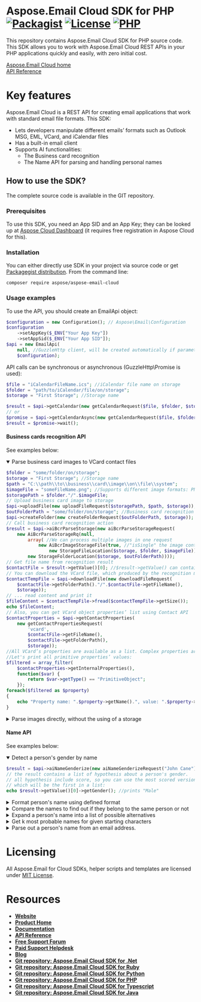 ﻿# Aspose.Email Cloud SDK for PHP [![Packagist](https://img.shields.io/packagist/v/aspose/aspose-email-cloud)](https://packagist.org/packages/aspose/aspose-email-cloud) [![License](https://img.shields.io/github/license/aspose-email-cloud/aspose-email-cloud-php)](https://packagist.org/packages/aspose/aspose-email-cloud) [![PHP](https://img.shields.io/packagist/php-v/aspose/aspose-email-cloud)](https://packagist.org/packages/aspose/aspose-email-cloud)
This repository contains Aspose.Email Cloud SDK for PHP source code. This SDK allows you to work with Aspose.Email Cloud REST APIs in your PHP applications quickly and easily, with zero initial cost.

[Aspose.Email Cloud home](https://products.aspose.cloud/email/family "Aspose.Email Cloud")  
[API Reference](https://apireference.aspose.cloud/email/)

# Key features
Aspose.Email Cloud is a REST API for creating email applications that work with standard email file formats. This SDK:
- Lets developers manipulate different emails’ formats such as Outlook MSG, EML, VCard, and iCalendar files
- Has a built-in email client
- Supports AI functionalities:
    - The Business card recognition
    - The Name API for parsing and handling personal names

## How to use the SDK?
The complete source code is available in the GIT repository.

### Prerequisites
To use this SDK, you need an App SID and an App Key; they can be looked up at [Aspose Cloud Dashboard](https://dashboard.aspose.cloud/#/apps) (it requires free registration in Aspose Cloud for this).

### Installation
You can either directly use SDK in your project via source code or get [Packagegist distribution](https://packagist.org/packages/aspose/aspose-email-cloud).
From the command line:

    composer require aspose/aspose-email-cloud

### Usage examples
To use the API, you should create an EmailApi object:
```php
$configuration = new Configuration(); // Aspose\Email\Configuration
$configuration
    ->setAppKey($_ENV["Your App Key"])
    ->setAppSid($_ENV["Your App SID"]);
$api = new EmailApi(
    null, //GuzzleHttp client, will be created automatically if parameter is null
    $configuration);
```

API calls can be synchronous or asynchronous (GuzzleHttp\Promise is used):
```php
$file = "iCalendarFileName.ics"; //iCalendar file name on storage
$folder = "path/to/iCalendar/file/on/storage";
$storage = "First Storage"; //Storage name

$result = $api->getCalendar(new getCalendarRequest($file, $folder, $storage));
// or
$promise = $api->getCalendarAsync(new getCalendarRequest($file, $folder, $storage));
$result = $promise->wait();
```

#### Business cards recognition API
See examples below:

<details open>
    <summary>Parse business card images to VCard contact files</summary>

```php
$folder = "some/folder/on/storage";
$storage = "First Storage"; //Storage name
$path = "C:\\path\\to\\business\\card\\image\\on\\file\\system";
$imageFile = "someFileName.png"; //Supports different image formats: PNG, JPEG, BMP, TIFF, GIF, etc.
$storagePath = $folder."/".$imageFile;
// Upload business card image to storage
$api->uploadFile(new uploadFileRequest($storagePath, $path, $storage));
$outFolderPath = "some/folder/on/storage"; //Business card recognition results will be saved here
$api->createFolder(new createFolderRequest($outFolderPath, $storage));
// Call business card recognition action
$result = $api->aiBcrParseStorage(new aiBcrParseStorageRequest(
    new AiBcrParseStorageRq(null,
        array( //We can process multiple images in one request
            new AiBcrImageStorageFile(true, //"isSingle" the image contains only one business card (you can upload image with multiple cards on it)
                new StorageFileLocation($storage, $folder, $imageFile))),
        new StorageFolderLocation($storage, $outFolderPath))));
// Get file name from recognition result
$contactFile = $result->getValue()[0]; //$result->getValue() can contain multiple files, if we sent multicard images or multiple images
// You can download the VCard file, which produced by the recognition method ...
$contactTempFile = $api->downloadFile(new downloadFileRequest(
    $contactFile->getFolderPath()."/".$contactFile->getFileName(),
    $storage));
// ... read content and print it
$fileContent = $contactTempFile->fread($contactTempFile->getSize());
echo $fileContent;
// Also, you can get VCard object properties’ list using Contact API
$contactProperties = $api->getContactProperties(
    new getContactPropertiesRequest(
        'vcard',
        $contactFile->getFileName(),
        $contactFile->getFolderPath(),
        $storage));
//All VCard’s properties are available as a list. Complex properties are represented as hierarchical structures.
//Let's print all primitive properties’ values:
$filtered = array_filter(
    $contactProperties->getInternalProperties(),
    function($var) {
        return $var->getType() == "PrimitiveObject";
    });
foreach($filtered as $property)
{
    echo "Property name: ".$property->getName().", value: ".$property->getValue();
}
```
</details>


<details>
    <summary>Parse images directly, without the using of a storage</summary>

```php
//Read image from file and convert it to Base64 string
$path = "C:\\path\\to\\business\\card\\image\\on\\file\\system";
$content = file_get_contents($path);
$imageBase64 = base64_encode($content);
$result = $api->aiBcrParse(new aiBcrParseRequest(
    new AiBcrBase64Rq(null, array(new AiBcrBase64Image(true, $imageBase64)))));
//Result contains all recognized VCard objects (only the one in our case)
$contactProperties = $result->getValue()[0];
//VCard object is available as a list of properties, without any external calls:
$filtered = array_filter(
    $contactProperties->getInternalProperties(),
    function($var) {
        return $var->getType() == "PrimitiveObject";
    });
foreach($filtered as $property)
{
    echo "Property name: ".$property->getName().", value: ".$property->getValue();
}
```
</details>

#### Name API
See examples below:
<details open>
    <summary>Detect a person's gender by name</summary>

```php
$result = $api->aiNameGenderize(new aiNameGenderizeRequest("John Cane"));
// the result contains a list of hypothesis about a person's gender.
// all hypothesis include score, so you can use the most scored version,
// which will be the first in a list:
echo $result->getValue()[0]->getGender(); //prints "Male"
```
</details>

<details>
    <summary>Format person's name using defined format</summary>

```php
$result = $api->aiNameFormat(new aiNameFormatRequest(
    "Mr. John Michael Cane", null, null, null, null, "%t%L%f%m"));
echo $result->getName(); //prints "Mr. Cane J. M."
```
</details>

<details>
    <summary>Compare the names to find out if they belong to the same person or not</summary>

```php
$first = "John Michael Cane";
$second = "Cane J.";
$result = $api->aiNameMatch(new aiNameMatchRequest($first, $second));
echo $result->getSimilarity() >= 0.5 ? "true" : "false"; //prints "true", names look similar
```
</details>

<details>
    <summary>Expand a person's name into a list of possible alternatives</summary>

```php
$name = "Smith Bobby";
$result = $api->aiNameExpand(new aiNameExpandRequest($name));
$expandedNames = array_map(function($weightedName) {
    return $weightedName->getName();
}, $result->getNames());
foreach($expandedNames as $name)
{
    echo $name; //prints "Mr. Smith", "B. Smith", etc.
}
```
</details>

<details>
    <summary>Get k most probable names for given starting characters</summary>

```php
$prefix = "Dav";
$result = $api->aiNameComplete(new aiNameCompleteRequest($prefix));
$names = array_map(function ($weightedName) use ($prefix) {
    return $prefix.$weightedName->getName();
}, $result->getNames());
foreach($names as $name)
{
    echo $name; //prints "David", "Dave", "Davis", etc.
}
```
</details>

<details>
    <summary>Parse out a person's name from an email address.</summary>

```php
$address = "john-cane@gmail.com";
$result = $api->aiNameParseEmailAddress(
    new aiNameParseEmailAddressRequest($address));
$extractedNames = array_map(function ($value) {
    return $value->getName();
}, $result->getValue());
$reduced = array_reduce($extractedNames, 'array_merge', array());
$givenName = array_values(array_filter($reduced, function ($value) {
    return $value->getCategory() == "GivenName";
}))[0];
$surname = array_values(array_filter($reduced, function ($value) {
    return $value->getCategory() == "Surname";
}))[0];
echo $givenName; //John
echo $surname; //Cane
```
</details>

# Licensing
All Aspose.Email for Cloud SDKs, helper scripts and templates are licensed under [MIT License](LICENSE).

# Resources
+ [**Website**](https://www.aspose.cloud)
+ [**Product Home**](https://products.aspose.cloud/Email/cloud)
+ [**Documentation**](https://docs.aspose.cloud/display/Emailcloud/Home)
+ [**API Reference**](https://apireference.aspose.cloud/email/)
+ [**Free Support Forum**](https://forum.aspose.cloud/c/email)
+ [**Paid Support Helpdesk**](https://helpdesk.aspose.cloud/)
+ [**Blog**](https://blog.aspose.cloud/category/aspose-products/aspose-email-cloud/)
+ [**Git repository: Aspose.Email Cloud SDK for .Net**](https://github.com/aspose-email-cloud/aspose-email-cloud-dotnet)
+ [**Git repository: Aspose.Email Cloud SDK for Ruby**](https://github.com/aspose-email-cloud/aspose-email-cloud-ruby)
+ [**Git repository: Aspose.Email Cloud SDK for Python**](https://github.com/aspose-email-cloud/aspose-email-cloud-python)
+ [**Git repository: Aspose.Email Cloud SDK for PHP**](https://github.com/aspose-email-cloud/aspose-email-cloud-php)
+ [**Git repository: Aspose.Email Cloud SDK for Typescript**](https://github.com/aspose-email-cloud/aspose-email-cloud-node)
+ [**Git repository: Aspose.Email Cloud SDK for Java**](https://github.com/aspose-email-cloud/aspose-email-cloud-java)
